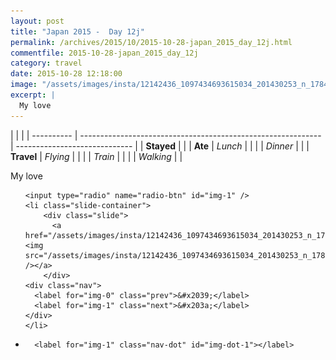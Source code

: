 ```yaml
---
layout: post
title: "Japan 2015 -  Day 12j"
permalink: /archives/2015/10/2015-10-28-japan_2015_day_12j.html
commentfile: 2015-10-28-japan_2015_day_12j
category: travel
date: 2015-10-28 12:18:00
image: "/assets/images/insta/12142436_1097434693615034_201430253_n_17845028227047535.jpg"
excerpt: |
  My love
---
```


|            |                                                              |
| ---------- | ------------------------------------------------------------ | ----------------------------- |
| **Stayed** |  |
| **Ate**    | _Lunch_                                                      |          |
|            | _Dinner_                                                     |          |
| **Travel** | _Flying_                                                     |          |
|            | _Train_                                                      |          |
|            | _Walking_                                                    |          |


My love


<ul class="slides">

    <input type="radio" name="radio-btn" id="img-1" />
    <li class="slide-container">
        <div class="slide">
          <a href="/assets/images/insta/12142436_1097434693615034_201430253_n_17845028227047535.jpg"><img src="/assets/images/insta/12142436_1097434693615034_201430253_n_17845028227047535.jpg" /></a>
        </div>
    <div class="nav">
      <label for="img-0" class="prev">&#x2039;</label>
      <label for="img-1" class="next">&#x203a;</label>
    </div>
    </li>
			
<li class="nav-dots">

      <label for="img-1" class="nav-dot" id="img-dot-1"></label>

</li>
</ul>        
             

		